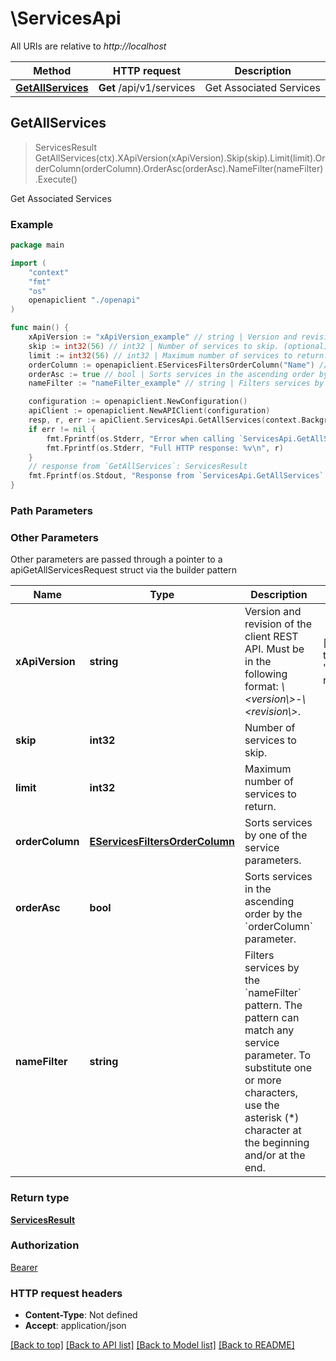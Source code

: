 # \ServicesApi

All URIs are relative to *http://localhost*

Method | HTTP request | Description
------------- | ------------- | -------------
[**GetAllServices**](ServicesApi.md#GetAllServices) | **Get** /api/v1/services | Get Associated Services



## GetAllServices

> ServicesResult GetAllServices(ctx).XApiVersion(xApiVersion).Skip(skip).Limit(limit).OrderColumn(orderColumn).OrderAsc(orderAsc).NameFilter(nameFilter).Execute()

Get Associated Services



### Example

```go
package main

import (
    "context"
    "fmt"
    "os"
    openapiclient "./openapi"
)

func main() {
    xApiVersion := "xApiVersion_example" // string | Version and revision of the client REST API. Must be in the following format: *\\<version\\>-\\<revision\\>*.  (default to "1.0-rev2")
    skip := int32(56) // int32 | Number of services to skip. (optional)
    limit := int32(56) // int32 | Maximum number of services to return. (optional)
    orderColumn := openapiclient.EServicesFiltersOrderColumn("Name") // EServicesFiltersOrderColumn | Sorts services by one of the service parameters. (optional)
    orderAsc := true // bool | Sorts services in the ascending order by the `orderColumn` parameter. (optional)
    nameFilter := "nameFilter_example" // string | Filters services by the `nameFilter` pattern. The pattern can match any service parameter. To substitute one or more characters, use the asterisk (*) character at the beginning and/or at the end. (optional)

    configuration := openapiclient.NewConfiguration()
    apiClient := openapiclient.NewAPIClient(configuration)
    resp, r, err := apiClient.ServicesApi.GetAllServices(context.Background()).XApiVersion(xApiVersion).Skip(skip).Limit(limit).OrderColumn(orderColumn).OrderAsc(orderAsc).NameFilter(nameFilter).Execute()
    if err != nil {
        fmt.Fprintf(os.Stderr, "Error when calling `ServicesApi.GetAllServices``: %v\n", err)
        fmt.Fprintf(os.Stderr, "Full HTTP response: %v\n", r)
    }
    // response from `GetAllServices`: ServicesResult
    fmt.Fprintf(os.Stdout, "Response from `ServicesApi.GetAllServices`: %v\n", resp)
}
```

### Path Parameters



### Other Parameters

Other parameters are passed through a pointer to a apiGetAllServicesRequest struct via the builder pattern


Name | Type | Description  | Notes
------------- | ------------- | ------------- | -------------
 **xApiVersion** | **string** | Version and revision of the client REST API. Must be in the following format: *\\&lt;version\\&gt;-\\&lt;revision\\&gt;*.  | [default to &quot;1.0-rev2&quot;]
 **skip** | **int32** | Number of services to skip. | 
 **limit** | **int32** | Maximum number of services to return. | 
 **orderColumn** | [**EServicesFiltersOrderColumn**](EServicesFiltersOrderColumn.md) | Sorts services by one of the service parameters. | 
 **orderAsc** | **bool** | Sorts services in the ascending order by the &#x60;orderColumn&#x60; parameter. | 
 **nameFilter** | **string** | Filters services by the &#x60;nameFilter&#x60; pattern. The pattern can match any service parameter. To substitute one or more characters, use the asterisk (*) character at the beginning and/or at the end. | 

### Return type

[**ServicesResult**](ServicesResult.md)

### Authorization

[Bearer](../README.md#Bearer)

### HTTP request headers

- **Content-Type**: Not defined
- **Accept**: application/json

[[Back to top]](#) [[Back to API list]](../README.md#documentation-for-api-endpoints)
[[Back to Model list]](../README.md#documentation-for-models)
[[Back to README]](../README.md)

